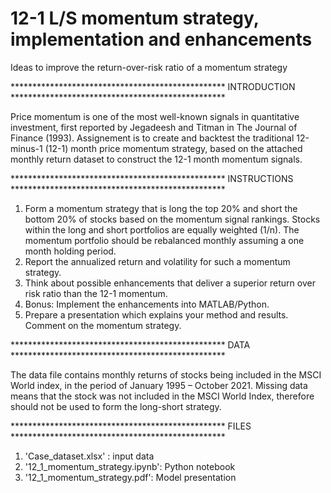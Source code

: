 # 12-1 L/S momentum strategy, implementation and enhancements
Ideas to improve the return-over-risk ratio of a momentum strategy

************************************************* INTRODUCTION *************************************************

Price momentum is one of the most well-known signals in quantitative investment, first reported by Jegadeesh and Titman in The Journal of Finance (1993). 
Assignement is to create and backtest the traditional 12-minus-1 (12-1) month price momentum strategy, based on the attached monthly return dataset to construct the 12-1 month momentum signals.

************************************************* INSTRUCTIONS *************************************************

1. Form a momentum strategy that is long the top 20% and short the bottom 20% of stocks based on the momentum signal rankings. Stocks within the long and short portfolios are equally weighted (1/n). The momentum portfolio should be rebalanced monthly assuming a one month holding period.
2. Report the annualized return and volatility for such a momentum strategy.
3. Think about possible enhancements that deliver a superior return over risk ratio than the 12-1 momentum.
4. Bonus: Implement the enhancements into MATLAB/Python.
5. Prepare a presentation which explains your method and results. Comment on the momentum strategy.

************************************************* DATA *************************************************

The data file contains monthly returns of stocks being included in the MSCI World index, in the period of January 1995 – October 2021. 
Missing data means that the stock was not included in the MSCI World Index, therefore should not be used to form the long-short strategy.

************************************************* FILES *************************************************

1. 'Case_dataset.xlsx' : input data
2. '12_1_momentum_strategy.ipynb': Python notebook
3. '12_1_momentum_strategy.pdf': Model presentation
